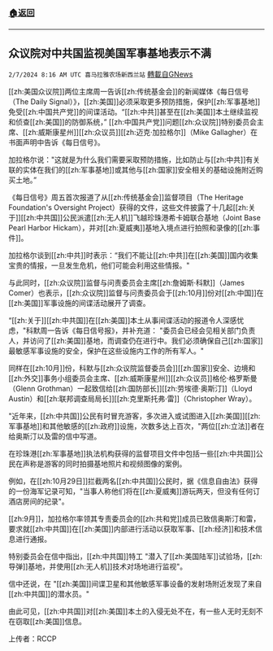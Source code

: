 ###  [:house:返回](README.md)
---


## 众议院对中共国监视美国军事基地表示不满
`2/7/2024 8:16 AM UTC 喜马拉雅农场新西兰站` [轉載自GNews](https://gnews.org/articles/2288714)

[[zh:美国众议院]]两位主席周一告诉[[zh:传统基金会]]的新闻媒体《每日信号（The Daily Signal）》，[[zh:美国]]必须采取更多预防措施，保护[[zh:军事基地]]免受[[zh:中国共产党]]的间谍活动。“[[zh:中共]]甚至在[[zh:美国]]本土继续监视和侦查[[zh:美国]]的防御系统，” [[zh:中国共产党]]问题[[zh:众议院]]特别委员会主席、[[zh:威斯康星州]][[zh:众议员]][[zh:迈克·加拉格尔]]（Mike Gallagher）在书面声明中告诉《每日信号》。

加拉格尔说："这就是为什么我们需要采取预防措施，比如防止与[[zh:中共]]有关联的实体在我们的[[zh:军事基地]]或其他与[[zh:国家]]安全相关的基础设施附近购买土地。”

《每日信号》周五首次报道了从[[zh:传统基金会]]监督项目（The Heritage Foundation's Oversight Project）获得的文件，这些文件披露了十几起[[zh:关于]][[zh:中共国]]公民派遣[[zh:无人机]]飞越珍珠港希卡姆联合基地（Joint Base Pearl Harbor Hickam），并对[[zh:夏威夷]]基地入境点进行拍照和录像的[[zh:事件]]。

加拉格尔谈到[[zh:中共]]时表示：“我们不能让[[zh:中共]]在[[zh:美国]]国内收集宝贵的情报，一旦发生危机，他们可能会利用这些情报。"

与此同时，[[zh:众议院]]监督与问责委员会主席[[zh:詹姆斯·科默]]（James Comer）也表示，[[zh:众议院]]监督与问责委员会于[[zh:10月]]份对[[zh:中国]]在[[zh:美国]]军事设施的间谍活动展开了调查。

“[[zh:关于]][[zh:中共国]]在[[zh:美国]]本土从事间谍活动的报道令人深感忧虑，"科默周一告诉《每日信号报》，并补充道： "委员会已经会见相关部门负责人，并访问了[[zh:美国]]基地，而调查仍在进行中。我们必须确保自己[[zh:国家]]最敏感军事设施的安全，保护在这些设施内工作的所有军人。"

同样在[[zh:10月]]份，科默与[[zh:众议院监督委员会]][[zh:国家]]安全、边境和[[zh:外交]]事务小组委员会主席、[[zh:威斯康星州]][[zh:众议员]]格伦·格罗斯曼（Glenn Grothman）一起致信给[[zh:国防部长]][[zh:劳埃德·奥斯汀]]（Lloyd Austin）和[[zh:联邦调查局局长]][[zh:克里斯托弗·雷]]（Christopher Wray）。

"近年来，[[zh:中共国]]公民有时冒充游客，多次进入或试图进入[[zh:美国]][[zh:军事基地]]和其他敏感的[[zh:政府]]设施，次数多达上百次，"两位[[zh:立法]]者在给奥斯汀以及雷的信中写道。

在珍珠港[[zh:军事基地]]执法机构获得的监督项目文件中包括一些[[zh:中共国]]公民在声称是游客的同时拍摄基地照片和视频图像的案例。

例如，在[[zh:10月29日]]拦截两名[[zh:中共国]]公民时，据《信息自由法》获得的一份海军记录可知，"当事人称他们将在[[zh:夏威夷]]游玩两天，但没有任何订酒店房间的纪录"。

[[zh:9月]]，加拉格尔率领其专责委员会的[[zh:共和党]]成员已致信奥斯汀和雷，要求就[[zh:中共国]]在[[zh:美国]]内部进行活动以获取军事、[[zh:经济]]和技术信息进行通报。

特别委员会在信中指出，[[zh:中共国]]特工 "潜入了[[zh:美国陆军]]试验场，[[zh:导弹]]基地，并使用[[zh:无人机]]技术对场地进行监视"。

信中还说，在 "[[zh:美国]]间谍卫星和其他敏感军事设备的发射场附近发现了来自[[zh:中共国]]的潜水员。"

由此可见，[[zh:中共国]]对[[zh:美国]]本土的入侵无处不在，有一些人无时无刻不在窃取[[zh:美国]]信息。

上传者：RCCP
